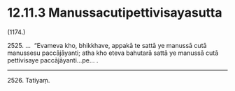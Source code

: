 

# 12.11.3 Manussacutipettivisayasutta




(1174.)

2525\. …  “Evameva kho, bhikkhave, appakā te sattā ye manussā cutā manussesu paccājāyanti; atha kho eteva bahutarā sattā ye manussā cutā pettivisaye paccājāyanti…pe… .

---

2526\. Tatiyaṃ.





